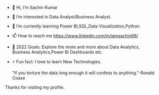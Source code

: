 - 👋 Hi, I’m Sachin Kumar
- 👀 I’m interested in Data Analyst/Business Analyst.
- 🌱 I’m currently learning Power BI,SQL,Data Visualization,Python.
- 📫 How to reach me https://www.linkedin.com/in/iamsachin69/
- 🥅 2022 Goals: Explore the more and more about Data Analytics, Business Analytics,Power Bi Dashboards etc.
- ⚡ Fun fact: I love to learn New Technologies.

   "If you torture the data long enough it will confess to anything."-Ronald Coase

Thanks for visiting my profile.

<!---
Sachinkumar69/Sachinkumar69 is a ✨ special ✨ repository because its `README.md` (this file) appears on your GitHub profile.
You can click the Preview link to take a look at your changes.
--->
